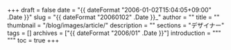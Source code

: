 +++
draft = false
date = "{{ dateFormat "2006-01-02T15:04:05+09:00" .Date }}"
slug = "{{ dateFormat "20060102" .Date }}_"
author = ""
title = ""
thumbnail = "/blog/images/article/"
description = ""
sections = "デザイナー"
tags = []
archives = ["{{ dateFormat "2006/01" .Date }}"]
introduction = """ """
toc = true
+++
